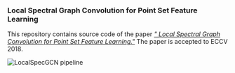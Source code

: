 ### Local Spectral Graph Convolution for Point Set Feature Learning
This repository contains source code of the paper [*"
Local Spectral Graph Convolution for Point Set Feature Learning."*](https://arxiv.org/abs/1803.05827) The paper is accepted to ECCV 2018. 

![LocalSpecGCN pipeline](http://www.cim.mcgill.ca/~chuwang/files/LocalSpecGCN/framework.png)



